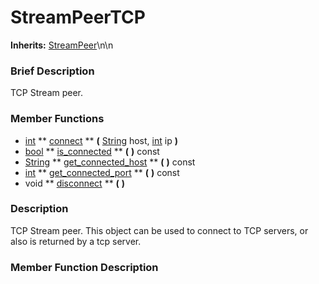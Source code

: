 #  StreamPeerTCP  
**Inherits:** [StreamPeer](class_streampeer)\\n\\n
###  Brief Description  
TCP Stream peer.

###  Member Functions 
  * [int](class_int)  ** [connect](#connect) **  **(** [String](class_string) host, [int](class_int) ip  **)**
  * [bool](class_bool)  ** [is_connected](#is_connected) **  **(** **)** const
  * [String](class_string)  ** [get_connected_host](#get_connected_host) **  **(** **)** const
  * [int](class_int)  ** [get_connected_port](#get_connected_port) **  **(** **)** const
  * void  ** [disconnect](#disconnect) **  **(** **)**

###  Description  
TCP Stream peer. This object can be used to connect to TCP servers, or also is returned by a tcp server.

###  Member Function Description  
